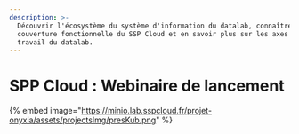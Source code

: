 ```yaml
---
description: >-
  Découvrir l'écosystème du système d'information du datalab, connaître la
  couverture fonctionnelle du SSP Cloud et en savoir plus sur les axes de
  travail du datalab.
---
```


# SPP Cloud : Webinaire de lancement

{% embed image="https://minio.lab.sspcloud.fr/projet-onyxia/assets/projectsImg/presKub.png" %}
